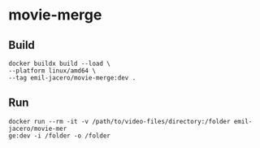 # movie-merge

## Build

```shell
docker buildx build --load \
--platform linux/amd64 \
--tag emil-jacero/movie-merge:dev .
```

## Run

```shell
docker run --rm -it -v /path/to/video-files/directory:/folder emil-jacero/movie-mer
ge:dev -i /folder -o /folder
```
